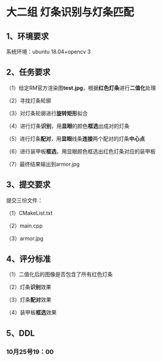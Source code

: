 # 大二组 灯条识别与灯条匹配

## 1、环境要求

系统环境：ubuntu 18.04+opencv 3

## 2、任务要求

（1）给定RM官方渲染图**test.jpg**，根据**红色灯条**进行**二值化**处理

（2）寻找灯条轮廓

（3）对灯条轮廓进行**旋转矩形**拟合

（4）进行灯条**识别**，用**显眼**的颜色**框选**出成对的灯条

（5）进行灯条**配对**，用**显眼**线条**连接**两个配对的灯条**中心点**

（6）进行装甲板**框选**，用显眼颜色框选出红色灯条对应的装甲板

（7）最终结果输出到armor.jpg

## 3、提交要求

提交三份文件：

（1）CMakeList.txt

（2）main.cpp

（3）armor.jpg

## 4、评分标准

（1）二值化后的图像是否包含了所有红色灯条

（2）灯条**识别**效果

（3）灯条**配对**效果

（4）装甲板**框选**效果

## 5、DDL

### 10月25号19：00
